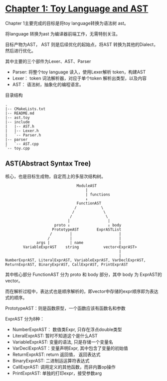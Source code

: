 # [Chapter 1: Toy Language and AST](https://mlir.llvm.org/docs/Tutorials/Toy/Ch-1/)

Chapter 1主要完成的目标是将toy language转换为语法树 ast。

将language 转换为ast 为编译器前端工作，无需特别关注。

目标产物为AST， AST 则是后续优化的起始点，将AST 转换为其他的Dialect，然后进行优化。

其中主要的三个部件为Lexer、AST、Parser

- Parser: 将整个toy language 读入，使用Lexer解析 token，构建AST
- Lexer： token 词法解析器，对应于单个token 解析出类型，以及内容
- AST： 语法树，抽象化的编程语言。

目录结构

```
.
|-- CMakeLists.txt
|-- README.md
|-- ast.toy
|-- include
|   |-- AST.h
|   |-- Lexer.h
|   `-- Parser.h
|-- parser
|   `-- AST.cpp
`-- toy.cpp
```

## AST(Abstract Syntax Tree)

核心，也是目标生成物，自定而上的多层次结构树。


```
                                ModuleAST
                                    |
                                    | functions
                                    ↓
                                FunctionAST
                               /           \
                              /             \
                             /               \
                            |                 |
                      proto ↓                 ↓ body
                     PrototypeAST        ExprASTList
                    /        |                     |
                   /         |                     |
              args |         | name                |
        VariableExprAST    string           vector<ExprAST>
                                                   |
                                                   |
NumberExprAST, LiteralExprAST, VariableExprAST, VarDeclExprAST, ReturnExprAST, BinaryExprAST, CallExprAST, PrintExprAST

```

其中核心部分 FunctionAST 分为 proto 和 body 部分，其中 body 为 ExprAST的vector。

而在解析过程中，表达式也是顺序解析的，即vector中存储的expr顺序即为表达式的顺序。

PrototypeAST：则是函数原型，一个函数应该有函数名和参数

ExprAST 分为8种：

- NumberExprAST： 数值类Expr, 只存在浮点double类型
- LiteralExprAST: 暂时不知道这个是什么AST
- VariableExprAST: 变量的语法, 只是存储一个变量名
- VarDeclExprAST：变量声明Expr, 其中包含了变量的初始值
- ReturnExprAST: return 返回值， 返回表达式
- BinaryExprAST: 二进制运运算符表达式
- CallExprAST: 调用定义的其他函数，而非内置op操作
- PrintExprAST: 单独的打印expr，接受参数arg
